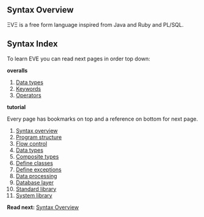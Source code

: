 ## Syntax Overview

ΞVΞ is a free form language inspired from Java and Ruby and PL/SQL. 

## Syntax Index

To learn EVE you can read next pages in order top down:

**overalls**

1. [Data types](data-types.md)
1. [Keywords](keywords.md)
1. [Operators](operators.md)

**tutorial**

Every page has bookmarks on top and a reference on bottom for next page.

1. [Syntax overview](overview.md)
1. [Program structure](structure.md)
1. [Flow control](control.md)
1. [Data types](data-types.md)
1. [Composite types](composite.md)
1. [Define classes](classes.md)
1. [Define exceptions](exceptions.md)
1. [Data processing](processing.md)
1. [Database layer](databases.md)
1. [Standard library](standard-lib.md)
1. [System library](system-lib.md)


**Read next:** [Syntax Overview](overview.md)
